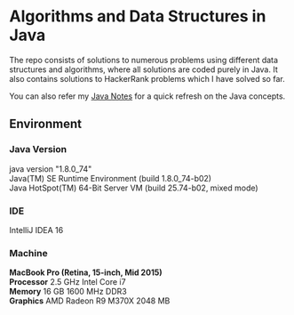 # Algorithms and Data Structures in Java

The repo consists of solutions to numerous problems using different data structures and algorithms, where all solutions are coded purely in Java. It also contains solutions to HackerRank problems which I have solved so far.

You can also refer my [Java Notes](http://java.ramswaroop.me) for a quick refresh on the Java concepts.

## Environment

### Java Version
java version "1.8.0_74"  
Java(TM) SE Runtime Environment (build 1.8.0_74-b02)  
Java HotSpot(TM) 64-Bit Server VM (build 25.74-b02, mixed mode) 

### IDE
IntelliJ IDEA 16

### Machine
__MacBook Pro (Retina, 15-inch, Mid 2015)__      
__Processor__ 2.5 GHz Intel Core i7  
__Memory__ 16 GB 1600 MHz DDR3  
__Graphics__ AMD Radeon R9 M370X 2048 MB  
